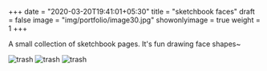 +++
date = "2020-03-20T19:41:01+05:30"
title = "sketchbook faces"
draft = false
image = "img/portfolio/image30.jpg"
showonlyimage = true
weight = 1
+++

A small collection of sketchbook pages. It's fun drawing face shapes~

![trash](/img/portfolio/image30.jpg)
![trash](/img/portfolio/image31.jpg)
![trash](/img/portfolio/image7.jpg)
